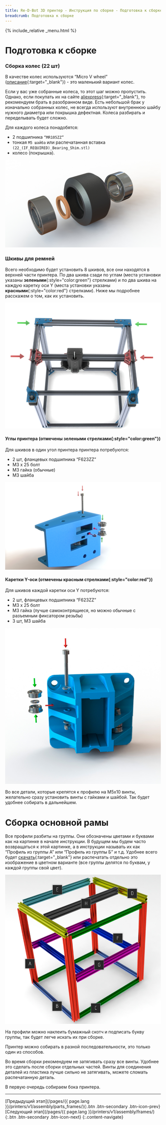 ```yaml
---
title: Re-D-Bot 3D принтер - Инструкция по сборке - Подготовка к сборке
breadcrumb: Подготовка к сборке
---
```


{% include_relative _menu.html %}

# Подготовка к сборке

### Сборка колес (22 шт)
В качестве колес используются “Micro V wheel” ([описание](http://openbuildspartstore.com/delrin-mini-v-wheel-kit/){:target="_blank"}) - это маленький вариант колес.

Если у вас уже собранные колеса, то этот шаг можно пропустить. Однако, если покупать их на сайте [aliexpress](http://got.by/2invn9){:target="_blank"}, то рекомендуем брать в разобранном виде. Есть небольшой брак у изначально собранных колес, не всегда используют внутреннюю шайбу нужного диаметра   или покрышка дефектная. Колеса разбирать и переделывать будет сложно.

Для каждого колеса понадобятся:
* 2 подшипника `“MR105ZZ”`
* тонкая `М5 шайба` или распечатанная вставка `(22_(IF_REQUIRED)_Bearing_Shim.stl)`
* колесо (покрышка).

![Колесо](/assets/img/assembly/r_18.JPG)

### Шкивы для ремней
Всего необходимо будет установить 8 шкивов, все они находятся в верхней части принтера. По два шкива сзади по углам (места установки указаны **зелеными**{:style="color:green"} стрелками) и по два шкива на каждую каретку оси Y (места установки указаны **красными**{:style="color:red"} стрелками). Ниже мы подробнее расскажем о том, как их установить.

![Шкивы для ремней](/assets/img/assembly/r_21.JPG)

#### Углы принтера (отмечены **зелеными стрелками**{:style="color:green"})
Для шкивов в один угол принтера принтера потребуются:
* 2 шт, фланцевых подшипника “F623ZZ”
* М3 х 25 болт
* М3 гайка (обычные)
* М3 шайба

![Шкивы для ремней](/assets/img/assembly/r_19.JPG)

#### Каретки Y-оси (отмечены **красным стрелками**{:style="color:red"})
Для шкивов каждой каретки оси Y потребуются:
* 2 шт, фланцевых подшипника “F623ZZ”
* М3 х 25 болт
* М3 гайка (лучше самоконтрящиеся, но можно обычные с разъемным фиксатором резьбы)
* 3 шт, М3 шайба

![Каретки Y-оси](/assets/img/assembly/r_20_2_2.jpg)

Во все детали, которые крепятся к профилю на М5х10 винты, желательно сразу установить винты с гайками и шайбой. Так будет удобнее собирать в дальнейшем.

# Сборка основной рамы
Все профили разбиты на группы. Они обозначены цветами и буквами как на картинке в начале инструкции. В будущем мы будем часто возвращаться к этой картинке, а в инструкции называть их как “Профиль из группы А” или “Профиль из группы Б” и т.д. Удобнее всего будет [скачать](/assets/img/assembly/00_0.jpg){:target="_blank"} или распечатать отдельно это изображение в цветном варианте (все группы делятся по буквам, у каждой группы свой цвет).

![Расположение профилей](/assets/img/assembly/00_0.jpg)

На профили можно наклеить бумажный скотч и подписать букву группы, так будет легче искать их при сборке.

Принтер можно собирать в разной последовательности, это только один из способов.

Во время сборки рекомендуем не затягивать сразу все винты. Удобнее это сделать после сборки отдельных частей. Винты для соединения деталей из пластика лучше сильно не затягивать, можете сломать распечатанную деталь.

В первую очередь собираем бока принтера.


---
[Предыдущий этап](/pages/{{ page.lang }}/printers/v1/assembly/parts_frames/){:.btn .btn-secondary .btn-icon-prev} [Следующий этап](/pages/{{ page.lang }}/printers/v1/assembly/frames/){:.btn .btn-secondary .btn-icon-next}
{:.content-navigate}

